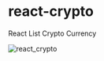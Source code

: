 # react-crypto
React List Crypto Currency

![react_crypto](https://github.com/MaiconCabral/react-crypto/assets/44178051/205a2657-68c9-4cce-b505-e356eb203044)
